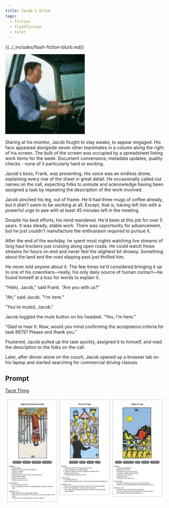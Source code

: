 ```yaml
---
title: Jacob's Drive
tags:
  - fiction
  - flashfiction
  - tarot
---
```


{{../_includes/flash-fiction-blurb.md}}

<!--more-->

![](./cover.png)

Staring at his monitor, Jacob fought to stay awake, to appear engaged. His face appeared alongside seven other teammates in a column along the right of his screen. The bulk of the screen was occupied by a spreadsheet listing work items for the week. Document conversions, metadata updates, quality checks - none of it particularly hard or exciting. 

Jacob's boss, Frank, was presenting. His voice was an endless drone, explaining every row of the sheet in great detail.  He occasionally called out names on the call, expecting folks to unmute and acknowledge having been assigned a task by repeating the description of the work involved. 

Jacob pinched his leg, out of frame. He'd had three mugs of coffee already, but it didn't seem to be working at all. Except, that is, having left him with a powerful urge to pee with at least 45 minutes left in the meeting. 

Despite his best efforts, his mind wandered. He'd been at this job for over 5 years. It was steady, stable work. There was opportunity for advancement, but he just couldn't manufacture the enthusiasm required to pursue it. 

After the end of the workday, he spent most nights watching live streams of long haul truckers just cruising along open roads. He could watch those streams for hours on end and never feel the slightest bit drowsy. Something about the land and the road slipping past just thrilled him. 

He never told anyone about it. The few times he'd considered bringing it up to one of his coworkers—really, his only daily source of human contact—he found himself at a loss for words to explain it. 

"Hello, Jacob," said Frank. "Are you with us?"

"Ah," said Jacob. "I'm here."

"You're muted, Jacob."

Jacob toggled the mute button on his headset. "Yes, I'm here."

"Glad to hear it. Now, would you mind confirming the acceptance criteria for task 8675? Please and thank you."

Flustered, Jacob pulled up the task quickly, assigned it to himself, and read the description to the folks on the call.

Later, after dinner alone on the couch, Jacob opened up a browser tab on his laptop and started searching for commercial driving classes. 
## Prompt

[Tarot Thing](https://lmorchard.github.io/tarot-thing/)

![](2022-04-25-prompt.png)
